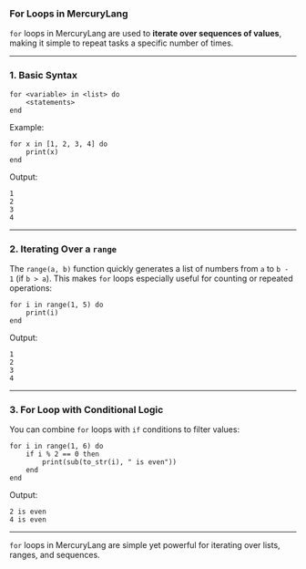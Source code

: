 ### For Loops in MercuryLang

`for` loops in MercuryLang are used to **iterate over sequences of values**, making it simple to repeat tasks a specific number of times.

---

### 1. Basic Syntax

```
for <variable> in <list> do
    <statements>
end
```

Example:

```
for x in [1, 2, 3, 4] do
    print(x)
end
```

Output:

```
1
2
3
4
```

---

### 2. Iterating Over a `range`

The `range(a, b)` function quickly generates a list of numbers from `a` to `b - 1` (if `b > a`). This makes `for` loops especially useful for counting or repeated operations:

```
for i in range(1, 5) do
    print(i)
end
```

Output:

```
1
2
3
4
```

---

### 3. For Loop with Conditional Logic

You can combine `for` loops with `if` conditions to filter values:

```
for i in range(1, 6) do
    if i % 2 == 0 then
        print(sub(to_str(i), " is even"))
    end
end
```

Output:

```
2 is even
4 is even
```

---

`for` loops in MercuryLang are simple yet powerful for iterating over lists, ranges, and sequences.
